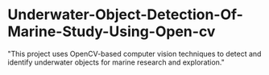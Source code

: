 # Underwater-Object-Detection-Of-Marine-Study-Using-Open-cv
"This project uses OpenCV-based computer vision techniques to detect and identify underwater objects for marine research and exploration."
